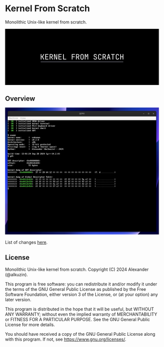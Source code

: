 # Kernel From Scratch
Monolithic Unix-like kernel from scratch.

<img src="res/kfs_banner.png">

## Overview

<img src="res/kfs_v0_2_0.png">

List of changes [here](CHANGELOG.md).

## License

Monolithic Unix-like kernel from scratch.
Copyright (C) 2024 Alexander (@alkuzin).

This program is free software: you can redistribute it and/or modify
it under the terms of the GNU General Public License as published by
the Free Software Foundation, either version 3 of the License, or
(at your option) any later version.

This program is distributed in the hope that it will be useful,
but WITHOUT ANY WARRANTY; without even the implied warranty of
MERCHANTABILITY or FITNESS FOR A PARTICULAR PURPOSE.  See the
GNU General Public License for more details.

You should have received a copy of the GNU General Public License
along with this program.  If not, see <https://www.gnu.org/licenses/>.
